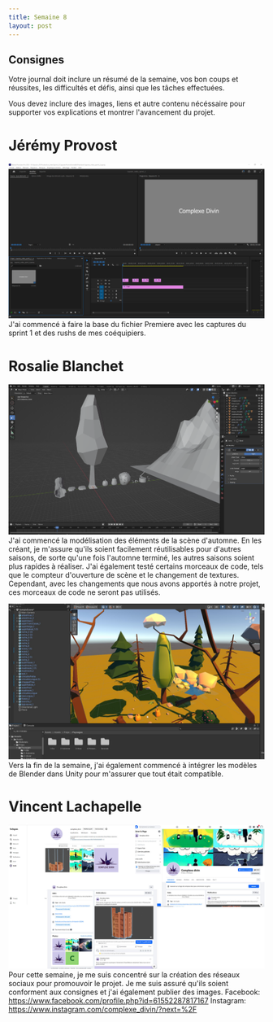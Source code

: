 ```yaml
---
title: Semaine 8
layout: post
---
```


## Consignes

Votre journal doit inclure un résumé de la semaine, vos bon coups et réussites, les difficultés et défis, ainsi que les tâches effectuées.

Vous devez inclure des images, liens et autre contenu nécéssaire pour supporter vos explications et montrer l'avancement du projet.

# Jérémy Provost
![Debut video](../images/Base_premiere.PNG)
J'ai commencé à faire la base du fichier Premiere avec les captures du sprint 1 et des rushs de mes coéquipiers.

# Rosalie Blanchet
![Debut modélisation](../images/automne_v01.png)
J'ai commencé la modélisation des éléments de la scène d'automne. En les créant, je m'assure qu'ils soient facilement réutilisables pour d'autres saisons, de sorte qu'une fois l'automne terminé, les autres saisons soient plus rapides à réaliser. J'ai également testé certains morceaux de code, tels que le compteur d'ouverture de scène et le changement de textures. Cependant, avec les changements que nous avons apportés à notre projet, ces morceaux de code ne seront pas utilisés.

![Debut intégration dans unity](../images/unityProps_s8.jpg)
Vers la fin de la semaine, j'ai également commencé à intégrer les modèles de Blender dans Unity pour m'assurer que tout était compatible.

# Vincent Lachapelle
![Debut réseaux sociaux](../images/reseaux.jpg)
Pour cette semaine, je me suis concentré sur la création des réseaux sociaux pour promouvoir le projet. Je me suis assuré qu'ils soient conforment aux consignes et j'ai également publier des images.
Facebook: https://www.facebook.com/profile.php?id=61552287817167
Instagram: https://www.instagram.com/complexe_divin/?next=%2F
